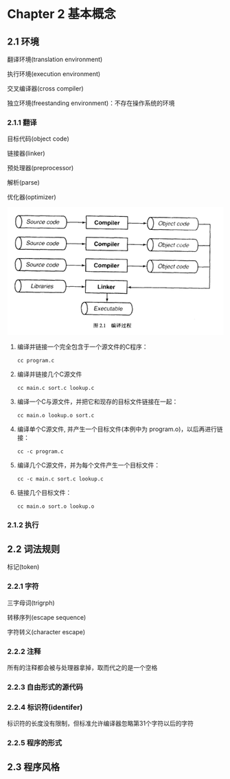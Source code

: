# Chapter 2 基本概念

## 2.1 环境

翻译环境(translation environment)

执行环境(execution environment)

交叉编译器(cross compiler)

独立环境(freestanding environment)：不存在操作系统的环境

### 2.1.1 翻译

目标代码(object code)

链接器(linker)

预处理器(preprocessor)

解析(parse)

优化器(optimizer)

![编译过程](image/2019-04-03-00-06-49.png)

1. 编译并链接一个完全包含于一个源文件的C程序：

    ``` shell
    cc program.c
    ```

2. 编译并链接几个C源文件

    ``` shell
    cc main.c sort.c lookup.c
    ```

3. 编译一个C与源文件，并把它和现存的目标文件链接在一起：

    ``` shell
    cc main.o lookup.o sort.c
    ```

4. 编译单个C源文件, 并产生一个目标文件(本例中为 program.o)，以后再进行链接：

    ``` shell
    cc -c program.c
    ```

5. 编译几个C源文件，并为每个文件产生一个目标文件：

    ``` shell
    cc -c main.c sort.c lookup.c
    ```

6. 链接几个目标文件：

    ``` shell
    cc main.o sort.o lookup.o
    ```

### 2.1.2 执行

## 2.2 词法规则

标记(token)

### 2.2.1 字符

三字母词(trigrph)

转移序列(escape sequence)

字符转义(character escape)

### 2.2.2 注释

所有的注释都会被与处理器拿掉，取而代之的是一个空格

### 2.2.3 自由形式的源代码

### 2.2.4 标识符(identifer)

标识符的长度没有限制，但标准允许编译器忽略第31个字符以后的字符

### 2.2.5 程序的形式

## 2.3 程序风格